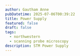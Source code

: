 ```yaml
---
author: Gautham Anne
pubDatetime: 2025-07-06T00:39:22
title: Power Supply
featured: false
draft: false
tags:
  - northwestern
  - scanning probe microscopy
description: STM Power Supply
---
```

